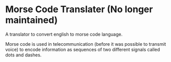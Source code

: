 # Morse Code Translater (No longer maintained)

A translator to convert english to morse code language.

Morse code is used in telecommunication (before it was possible to transmit voice) to encode information as sequences of two different signals called dots and dashes.
